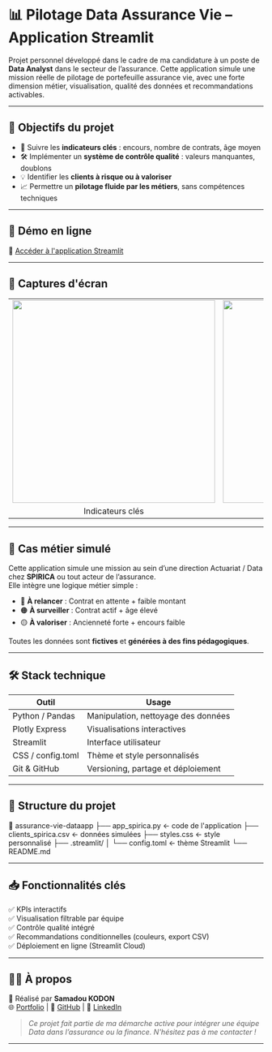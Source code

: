 # 📊 Pilotage Data Assurance Vie – Application Streamlit

Projet personnel développé dans le cadre de ma candidature à un poste de **Data Analyst** dans le secteur de l’assurance. Cette application simule une mission réelle de pilotage de portefeuille assurance vie, avec une forte dimension métier, visualisation, qualité des données et recommandations activables.

---

## 🎯 Objectifs du projet

- 🔹 Suivre les **indicateurs clés** : encours, nombre de contrats, âge moyen
- 🛠️ Implémenter un **système de contrôle qualité** : valeurs manquantes, doublons
- 💡 Identifier les **clients à risque ou à valoriser**
- 📈 Permettre un **pilotage fluide par les métiers**, sans compétences techniques

---

## 🚀 Démo en ligne

📎 [Accéder à l'application Streamlit](https://assurance-vie-dataapp-6mfedjpgebfw4o5gmbiokf.streamlit.app)

---

## 📸 Captures d'écran

<table>
  <tr>
    <td><img src="https://samadkod.github.io/assets/assurance_kpi.png" width="400"></td>
    <td><img src="https://github.com/Samadkod/assurance-vie-dataapp/commit/795263bca79e32bbb5787a8741fb3284b99cfce2" width="400"></td>
  </tr>
  <tr>
    <td align="center">Indicateurs clés</td>
    <td align="center">Répartition des contrats</td>
  </tr>
</table>

---

## 🧠 Cas métier simulé

Cette application simule une mission au sein d’une direction Actuariat / Data chez **SPIRICA** ou tout acteur de l’assurance.  
Elle intègre une logique métier simple :

- 🔴 **À relancer** : Contrat en attente + faible montant
- 🟠 **À surveiller** : Contrat actif + âge élevé
- 🟡 **À valoriser** : Ancienneté forte + encours faible

Toutes les données sont **fictives** et **générées à des fins pédagogiques**.

---

## 🛠️ Stack technique

| Outil            | Usage                               |
|------------------|--------------------------------------|
| Python / Pandas  | Manipulation, nettoyage des données |
| Plotly Express   | Visualisations interactives         |
| Streamlit        | Interface utilisateur               |
| CSS / config.toml| Thème et style personnalisés        |
| Git & GitHub     | Versioning, partage et déploiement  |

---

## 📁 Structure du projet

📂 assurance-vie-dataapp
├── app_spirica.py ← code de l'application
├── clients_spirica.csv ← données simulées
├── styles.css ← style personnalisé
├── .streamlit/
│ └── config.toml ← thème Streamlit
└── README.md

---

## 📥 Fonctionnalités clés

✅ KPIs interactifs  
✅ Visualisation filtrable par équipe  
✅ Contrôle qualité intégré  
✅ Recommandations conditionnelles (couleurs, export CSV)  
✅ Déploiement en ligne (Streamlit Cloud)

---

## 🙋‍♂️ À propos

👤 Réalisé par **Samadou KODON**  
🌐 [Portfolio](https://samadkod.github.io) | 🧠 [GitHub](https://github.com/Samadkod) | 💼 [LinkedIn](https://www.linkedin.com/in/skodon)

> *Ce projet fait partie de ma démarche active pour intégrer une équipe Data dans l’assurance ou la finance. N'hésitez pas à me contacter !*

---


